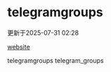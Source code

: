 # telegramgroups
更新于2025-07-31 02:28

[website](https://allgroups.github.io/telegramgroups/)

telegramgroups
telegram_groups
